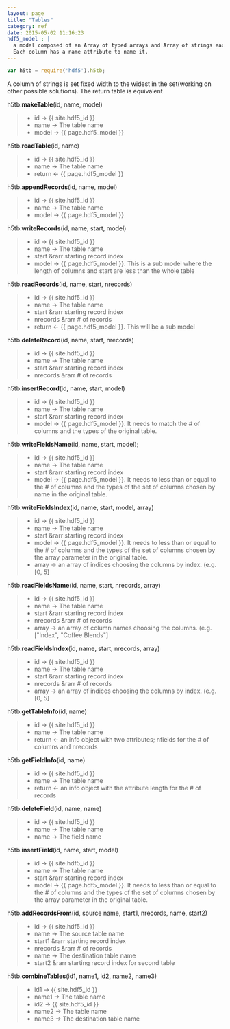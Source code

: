 ```yaml
---
layout: page
title: "Tables"
category: ref
date: 2015-05-02 11:16:23
hdf5_model : |
  a model composed of an Array of typed arrays and Array of strings each representing a column in the table.
  Each column has a name attribute to name it.
---
```



```javascript
var h5tb = require('hdf5').h5tb;
```

A column of strings is set fixed width to the widest in the set(working on other possible solutions). The return table is equivalent

h5tb.**makeTable**(id, name, model)  
> 
> * id &rarr; {{ site.hdf5_id }}
> * name &rarr; The table name
> * model &rarr; {{ page.hdf5_model }}

h5tb.**readTable**(id, name)  
> 
> * id &rarr; {{ site.hdf5_id }}
> * name &rarr; The table name
> * return &larr; {{ page.hdf5_model }}

h5tb.**appendRecords**(id, name, model)  
> 
> * id &rarr; {{ site.hdf5_id }}
> * name &rarr; The table name
> * model &rarr; {{ page.hdf5_model }}

h5tb.**writeRecords**(id, name, start, model)  
> 
> * id &rarr; {{ site.hdf5_id }}
> * name &rarr; The table name
> * start &rarr starting record index
> * model &rarr; {{ page.hdf5_model }}. This is a sub model where the length of columns and start are less than the whole table

h5tb.**readRecords**(id, name, start, nrecords)  
> 
> * id &rarr; {{ site.hdf5_id }}
> * name &rarr; The table name
> * start &rarr starting record index
> * nrecords &rarr # of records
> * return &larr; {{ page.hdf5_model }}. This will be a sub model

h5tb.**deleteRecord**(id, name, start, nrecords)  
> 
> * id &rarr; {{ site.hdf5_id }}
> * name &rarr; The table name
> * start &rarr starting record index
> * nrecords &rarr # of records

h5tb.**insertRecord**(id, name, start, model)  

> * id &rarr; {{ site.hdf5_id }}
> * name &rarr; The table name
> * start &rarr starting record index
> * model &rarr; {{ page.hdf5_model }}. It needs to match the # of columns and the types of the original table.

h5tb.**writeFieldsName**(id, name, start, model);  
> 
> * id &rarr; {{ site.hdf5_id }}
> * name &rarr; The table name
> * start &rarr starting record index
> * model &rarr; {{ page.hdf5_model }}. It needs to less than or equal to the # of columns and the types of the
>   set of columns chosen by name in the original table.

h5tb.**writeFieldsIndex**(id, name, start, model, array)  
> 
> * id &rarr; {{ site.hdf5_id }}
> * name &rarr; The table name
> * start &rarr starting record index
> * model &rarr; {{ page.hdf5_model }}. It needs to less than or equal to the # of columns and the types of the
>   set of columns chosen by the array parameter in the original table.
> * array &rarr; an array of indices choosing the columns by index. (e.g. [0, 5]

h5tb.**readFieldsName**(id, name, start, nrecords, array)  
> 
> * id &rarr; {{ site.hdf5_id }}
> * name &rarr; The table name
> * start &rarr starting record index
> * nrecords &rarr # of records
> * array &rarr; an array of column names choosing the columns. (e.g. ["Index", "Coffee Blends"]

h5tb.**readFieldsIndex**(id, name, start, nrecords, array)  
> 
> * id &rarr; {{ site.hdf5_id }}
> * name &rarr; The table name
> * start &rarr starting record index
> * nrecords &rarr # of records
> * array &rarr; an array of indices choosing the columns by index. (e.g. [0, 5]

h5tb.**getTableInfo**(id, name)  
> 
> * id &rarr; {{ site.hdf5_id }}
> * name &rarr; The table name
> * return &larr; an info object with two attributes; nfields for the # of columns and nrecords

h5tb.**getFieldInfo**(id, name)  
> 
> * id &rarr; {{ site.hdf5_id }}
> * name &rarr; The table name
> * return &larr; an info object with the attribute length for the # of records

h5tb.**deleteField**(id, name, name)  
> 
> * id &rarr; {{ site.hdf5_id }}
> * name &rarr; The table name
> * name &rarr; The field name

h5tb.**insertField**(id, name, start, model)  
> 
> * id &rarr; {{ site.hdf5_id }}
> * name &rarr; The table name
> * start &rarr starting record index
> * model &rarr; {{ page.hdf5_model }}. It needs to less than or equal to the # of columns and the types of the
>   set of columns chosen by the array parameter in the original table.

h5tb.**addRecordsFrom**(id, source name, start1, nrecords, name, start2)  
> 
> * id &rarr; {{ site.hdf5_id }}
> * name &rarr; The source table name
> * start1 &rarr starting record index
> * nrecords &rarr # of records
> * name &rarr; The destination table name
> * start2 &rarr starting record index for second table

h5tb.**combineTables**(id1, name1, id2, name2, name3)  
> 
> * id1 &rarr; {{ site.hdf5_id }}
> * name1 &rarr; The table name
> * id2 &rarr; {{ site.hdf5_id }}
> * name2 &rarr; The table name
> * name3 &rarr; The destination table name
    
